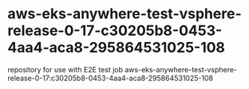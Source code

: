 # aws-eks-anywhere-test-vsphere-release-0-17-c30205b8-0453-4aa4-aca8-295864531025-108
repository for use with E2E test job aws-eks-anywhere-test-vsphere-release-0-17:c30205b8-0453-4aa4-aca8-295864531025-108
